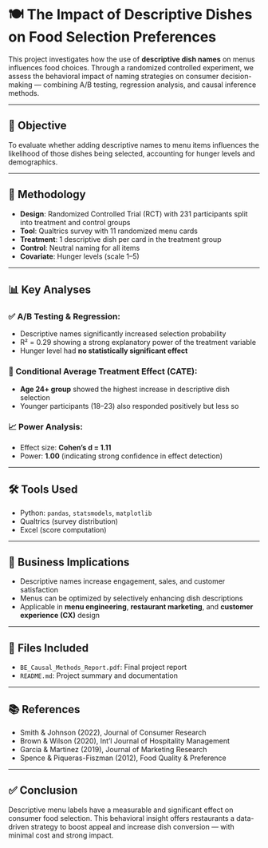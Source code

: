 # 🍽️ The Impact of Descriptive Dishes on Food Selection Preferences

This project investigates how the use of **descriptive dish names** on menus influences food choices. Through a randomized controlled experiment, we assess the behavioral impact of naming strategies on consumer decision-making — combining A/B testing, regression analysis, and causal inference methods.

---

## 🎯 Objective

To evaluate whether adding descriptive names to menu items influences the likelihood of those dishes being selected, accounting for hunger levels and demographics.

---

## 🧪 Methodology

- **Design**: Randomized Controlled Trial (RCT) with 231 participants split into treatment and control groups  
- **Tool**: Qualtrics survey with 11 randomized menu cards  
- **Treatment**: 1 descriptive dish per card in the treatment group  
- **Control**: Neutral naming for all items  
- **Covariate**: Hunger levels (scale 1–5)

---

## 📊 Key Analyses

### ✅ A/B Testing & Regression:
- Descriptive names significantly increased selection probability  
- R² = 0.29 showing a strong explanatory power of the treatment variable  
- Hunger level had **no statistically significant effect**

### 🔎 Conditional Average Treatment Effect (CATE):
- **Age 24+ group** showed the highest increase in descriptive dish selection  
- Younger participants (18–23) also responded positively but less so

### 📈 Power Analysis:
- Effect size: **Cohen’s d = 1.11**  
- Power: **1.00** (indicating strong confidence in effect detection)

---

## 🛠 Tools Used

- Python: `pandas`, `statsmodels`, `matplotlib`  
- Qualtrics (survey distribution)  
- Excel (score computation)  

---

## 📌 Business Implications

- Descriptive names increase engagement, sales, and customer satisfaction  
- Menus can be optimized by selectively enhancing dish descriptions  
- Applicable in **menu engineering**, **restaurant marketing**, and **customer experience (CX)** design

---

## 📂 Files Included

- `BE_Causal_Methods_Report.pdf`: Final project report  
- `README.md`: Project summary and documentation  

---

## 📚 References

- Smith & Johnson (2022), Journal of Consumer Research  
- Brown & Wilson (2020), Int’l Journal of Hospitality Management  
- Garcia & Martinez (2019), Journal of Marketing Research  
- Spence & Piqueras-Fiszman (2012), Food Quality & Preference

---

## ✅ Conclusion

Descriptive menu labels have a measurable and significant effect on consumer food selection. This behavioral insight offers restaurants a data-driven strategy to boost appeal and increase dish conversion — with minimal cost and strong impact.

